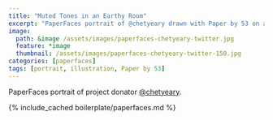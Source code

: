 ```yaml
---
title: "Muted Tones in an Earthy Room"
excerpt: "PaperFaces portrait of @chetyeary drawn with Paper by 53 on an iPad."
image: 
  path: &image /assets/images/paperfaces-chetyeary-twitter.jpg 
  feature: *image
  thumbnail: /assets/images/paperfaces-chetyeary-twitter-150.jpg
categories: [paperfaces]
tags: [portrait, illustration, Paper by 53]
---
```


PaperFaces portrait of project donator [@chetyeary](https://twitter.com/chetyeary).

{% include_cached boilerplate/paperfaces.md %}
